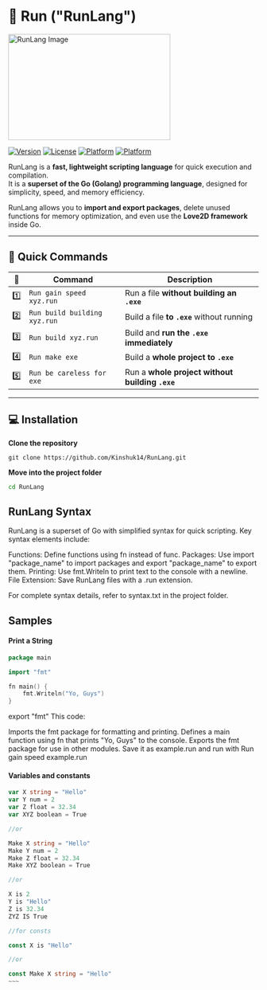 # 🏃 Run ("RunLang") 

<img width="326" height="213" alt="RunLang Image" src="https://github.com/user-attachments/assets/0981ded3-4a27-45dd-b129-b3029f741ec4" />

[![Version](https://img.shields.io/badge/version-1.0.0-blue)](https://github.com/Kinshuk14/RunLang) 
[![License](https://img.shields.io/badge/license-MIT-green)](LICENSE) 
[![Platform](https://img.shields.io/badge/platform-Windows-orange)](https://github.com/Kinshuk14/RunLang)
[![Platform](https://img.shields.io/badge/platform-Linux_windows_subsystem-red)](https://github.com/Kinshuk14/RunLang)

RunLang is a **fast, lightweight scripting language** for quick execution and compilation.  
It is a **superset of the Go (Golang) programming language**, designed for simplicity, speed, and memory efficiency.  

RunLang allows you to **import and export packages**, delete unused functions for memory optimization, and even use the **Love2D framework** inside Go.  

---

## 🌈 Quick Commands

| 🔹 | Command | Description |
|----|---------|-------------|
| 1️⃣ | `Run gain speed xyz.run` | Run a file **without building an `.exe`** |
| 2️⃣ | `Run build building xyz.run` | Build a file **to `.exe`** without running |
| 3️⃣ | `Run build xyz.run` | Build and **run the `.exe` immediately** |
| 4️⃣ | `Run make exe` | Build a **whole project to `.exe`** |
| 5️⃣ | `Run be careless for exe` | Run a **whole project without building `.exe`** |

---

## 💻 Installation
**Clone the repository**
~~~shell
git clone https://github.com/Kinshuk14/RunLang.git
~~~
**Move into the project folder**
~~~bash
cd RunLang
~~~
## RunLang Syntax
RunLang is a superset of Go with simplified syntax for quick scripting. Key syntax elements include:

Functions: Define functions using fn instead of func.
Packages: Use import "package_name" to import packages and export "package_name" to export them.
Printing: Use fmt.Writeln to print text to the console with a newline.
File Extension: Save RunLang files with a .run extension.

For complete syntax details, refer to syntax.txt in the project folder.

## Samples

#### Print a String
```Go
package main

import "fmt"

fn main() {
    fmt.Writeln("Yo, Guys")
}
```
export "fmt"
This code:

Imports the fmt package for formatting and printing.
Defines a main function using fn that prints "Yo, Guys" to the console.
Exports the fmt package for use in other modules.
Save it as example.run and run with Run gain speed example.run

#### Variables and constants
```Go
var X string = "Hello"
var Y num = 2
var Z float = 32.34
var XYZ boolean = True

//or

Make X string = "Hello"
Make Y num = 2
Make Z float = 32.34
Make XYZ boolean = True

//or

X is 2
Y is "Hello"
Z is 32.34
ZYZ IS True

//for consts

const X is "Hello"

//or

const Make X string = "Hello"
~~~
